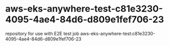 # aws-eks-anywhere-test-c81e3230-4095-4ae4-84d6-d809e1fef706-23
repository for use with E2E test job aws-eks-anywhere-test:c81e3230-4095-4ae4-84d6-d809e1fef706-23
